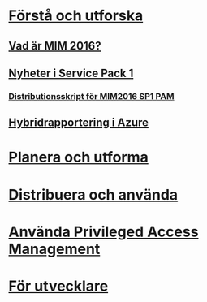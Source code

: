 # [Förstå och utforska](microsoft-identity-manager-2016.md)
## [Vad är MIM 2016?](microsoft-identity-manager-2016.md)
## [Nyheter i Service Pack 1](Microsoft-identity-manager-2016-sp1-release-notes.md)
### [Distributionsskript för MIM2016 SP1 PAM](sp1-deployment-scripts.md)
## [Hybridrapportering i Azure](identity-manager-hybrid-reporting-azure.md)
# [Planera och utforma](/microsoft-identity-manager/plan-design/microsoft-identity-manager-2016-supported-platforms)
# [Distribuera och använda](/microsoft-identity-manager/deploy-use/microsoft-identity-manager-deploy)
# [Använda Privileged Access Management](/microsoft-identity-manager/pam/privileged-identity-management-for-active-directory-domain-services)
# [För utvecklare](/microsoft-identity-manager/reference/microsoft-identity-manager-2016-developer-reference)


<!--HONumber=Sep16_HO4-->


